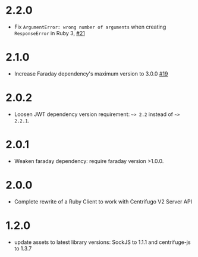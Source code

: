2.2.0
=====

* Fix `ArgumentError: wrong number of arguments` when creating `ResponseError` in Ruby 3, [#21](https://github.com/centrifugal/rubycent/pull/21)

2.1.0
=====

* Increase Faraday dependency's maximum version to 3.0.0 [#19](https://github.com/centrifugal/rubycent/pull/19)

2.0.2
=====

* Loosen JWT dependency version requirement: `~> 2.2` instead of `~> 2.2.1`.

2.0.1
=====

* Weaken faraday dependency: require faraday version >1.0.0.

2.0.0
=====

* Complete rewrite of a Ruby Client to work with Centrifugo V2 Server API

1.2.0
=====

* update assets to latest library versions: SockJS to 1.1.1 and centrifuge-js to 1.3.7
